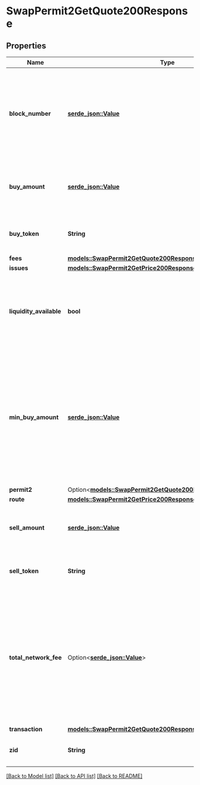# SwapPermit2GetQuote200Response

## Properties

Name | Type | Description | Notes
------------ | ------------- | ------------- | -------------
**block_number** | [**serde_json::Value**](serde_json::Value.md) | The block number at which the liquidity sources were sampled to generate the quote. This indicates the freshness of the quote | 
**buy_amount** | [**serde_json::Value**](serde_json::Value.md) | The amount of `buyToken` (in `buyToken` units) that will be bought in the swap | 
**buy_token** | **String** | The contract address of the token to buy in the swap | 
**fees** | [**models::SwapPermit2GetQuote200ResponseAnyOfFees**](swap__permit2__getQuote_200_response_anyOf_fees.md) |  | 
**issues** | [**models::SwapPermit2GetPrice200ResponseAnyOfIssues**](swap__permit2__getPrice_200_response_anyOf_issues.md) |  | 
**liquidity_available** | **bool** | This validates the availability of liquidity for the quote requested. No other fields will be returned if it is `false` | 
**min_buy_amount** | [**serde_json::Value**](serde_json::Value.md) | The price which must be met or else the transaction will revert. This price is influenced by the `slippageBps` parameter. On-chain sources may encounter price movements from quote to settlement | 
**permit2** | Option<[**models::SwapPermit2GetQuote200ResponseAnyOfPermit2**](swap__permit2__getQuote_200_response_anyOf_permit2.md)> |  | 
**route** | [**models::SwapPermit2GetPrice200ResponseAnyOfRoute**](swap__permit2__getPrice_200_response_anyOf_route.md) |  | 
**sell_amount** | [**serde_json::Value**](serde_json::Value.md) | The amount of `sellToken` (in `sellToken` units) that will be sold in this swap | 
**sell_token** | **String** | The contract address of the token to sell in the swap | 
**total_network_fee** | Option<[**serde_json::Value**](serde_json::Value.md)> | The estimated total network cost of the swap. On chains where they is no L1 data cost, it is calculated as `gas` * `gasPrice. On chains where there is an L1 data cost, it is calculated as `gas` * `gasPrice + L1 data | 
**transaction** | [**models::SwapPermit2GetQuote200ResponseAnyOfTransaction**](swap__permit2__getQuote_200_response_anyOf_transaction.md) |  | 
**zid** | **String** | The unique ZeroEx identifier of the request | 

[[Back to Model list]](../README.md#documentation-for-models) [[Back to API list]](../README.md#documentation-for-api-endpoints) [[Back to README]](../README.md)



